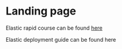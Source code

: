 # Landing page

Elastic rapid course can be found [here](docs/technical_guide.md)

Elastic deployment guide can be found here
